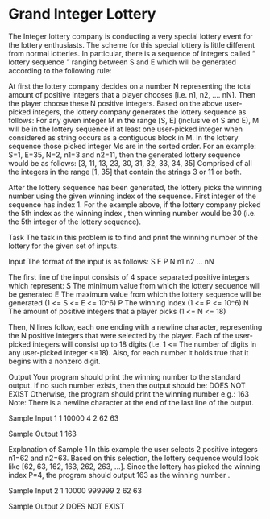 # Grand Integer Lottery

The Integer lottery company is conducting a very special lottery event for the lottery enthusiasts. The scheme for this special lottery is little different from normal lotteries. In particular, there is a sequence of integers called “ lottery sequence ” ranging between S and E which will be generated according to the following rule:

At first the lottery company decides on a number N representing the total amount of positive integers that a player chooses [i.e. n1, n2, …. nN]. Then the player choose these N positive integers.
Based on the above user-picked integers, the lottery company generates the lottery sequence as follows: For any given integer M in the range [S, E] (inclusive of S and E), M will be in the lottery sequence if at least one user-picked integer when considered as string occurs as a contiguous block in M. In the lottery sequence those picked integer Ms are in the sorted order.
For an example: S=1, E=35, N=2, n1=3 and n2=11, then the generated lottery sequence would be as follows: 
[3, 11, 13, 23, 30, 31, 32, 33, 34, 35] Comprised of all the integers in the range [1, 35] that contain the strings 3 or 11 or both.

After the lottery sequence has been generated, the lottery picks the winning number using the given winning index of the sequence. First integer of the sequence has index 1. For the example above, if the lottery company picked the 5th index as the winning index , then winning number would be 30 (i.e. the 5th integer of the lottery sequence).

Task
The task in this problem is to find and print the winning number of the lottery for the given set of inputs.

Input
The format of the input is as follows: 
S E P N 
n1 
n2 
... 
nN

The first line of the input consists of 4 space separated positive integers which represent: 
S The minimum value from which the lottery sequence will be generated 
E The maximum value from which the lottery sequence will be generated (1 <= S <= E <= 10^6) 
P The winning index (1 <= P <= 10^6) 
N The amount of positive integers that a player picks (1 <= N <= 18)

Then, N lines follow, each one ending with a newline character, representing the N positive integers that were selected by the player. Each of the user-picked integers will consist up to 18 digits (i.e. 1 <= The number of digits in any user-picked integer <=18). Also, for each number it holds true that it begins with a nonzero digit.

Output
Your program should print the winning number to the standard output. If no such number exists, then the output should be: 
DOES NOT EXIST 
Otherwise, the program should print the winning number e.g.: 
163 
Note: There is a newline character at the end of the last line of the output.

Sample Input 1
1 10000 4 2 
62 
63

Sample Output 1
163

Explanation of Sample 1
In this example the user selects 2 positive integers n1=62 and n2=63. Based on this selection, the lottery sequence would look like [62, 63, 162, 163, 262, 263, ...]. Since the lottery has picked the winning index P=4, the program should output 163 as the winning number .

Sample Input 2
1 10000 999999 2 
62 
63

Sample Output 2
DOES NOT EXIST